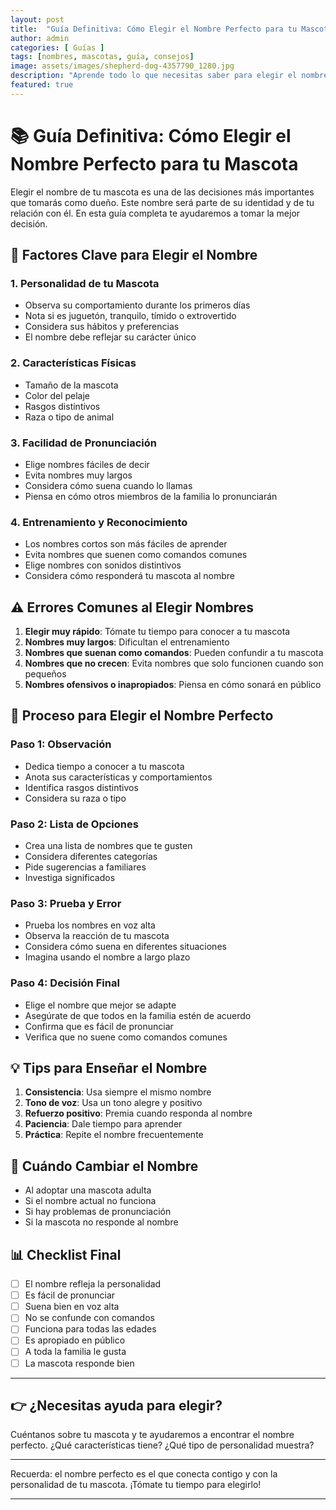 ```yaml
---
layout: post
title:  "Guía Definitiva: Cómo Elegir el Nombre Perfecto para tu Mascota"
author: admin
categories: [ Guías ]
tags: [nombres, mascotas, guía, consejos]
image: assets/images/shepherd-dog-4357790_1280.jpg
description: "Aprende todo lo que necesitas saber para elegir el nombre perfecto para tu mascota con esta guía completa"
featured: true
---
```

# 📚 Guía Definitiva: Cómo Elegir el Nombre Perfecto para tu Mascota

Elegir el nombre de tu mascota es una de las decisiones más importantes que tomarás como dueño. Este nombre será parte de su identidad y de tu relación con él. En esta guía completa te ayudaremos a tomar la mejor decisión.

## 🎯 Factores Clave para Elegir el Nombre

### 1. Personalidad de tu Mascota
- Observa su comportamiento durante los primeros días
- Nota si es juguetón, tranquilo, tímido o extrovertido
- Considera sus hábitos y preferencias
- El nombre debe reflejar su carácter único

### 2. Características Físicas
- Tamaño de la mascota
- Color del pelaje
- Rasgos distintivos
- Raza o tipo de animal

### 3. Facilidad de Pronunciación
- Elige nombres fáciles de decir
- Evita nombres muy largos
- Considera cómo suena cuando lo llamas
- Piensa en cómo otros miembros de la familia lo pronunciarán

### 4. Entrenamiento y Reconocimiento
- Los nombres cortos son más fáciles de aprender
- Evita nombres que suenen como comandos comunes
- Elige nombres con sonidos distintivos
- Considera cómo responderá tu mascota al nombre

## ⚠️ Errores Comunes al Elegir Nombres

1. **Elegir muy rápido**: Tómate tu tiempo para conocer a tu mascota
2. **Nombres muy largos**: Dificultan el entrenamiento
3. **Nombres que suenan como comandos**: Pueden confundir a tu mascota
4. **Nombres que no crecen**: Evita nombres que solo funcionen cuando son pequeños
5. **Nombres ofensivos o inapropiados**: Piensa en cómo sonará en público

## 📝 Proceso para Elegir el Nombre Perfecto

### Paso 1: Observación
- Dedica tiempo a conocer a tu mascota
- Anota sus características y comportamientos
- Identifica rasgos distintivos
- Considera su raza o tipo

### Paso 2: Lista de Opciones
- Crea una lista de nombres que te gusten
- Considera diferentes categorías
- Pide sugerencias a familiares
- Investiga significados

### Paso 3: Prueba y Error
- Prueba los nombres en voz alta
- Observa la reacción de tu mascota
- Considera cómo suena en diferentes situaciones
- Imagina usando el nombre a largo plazo

### Paso 4: Decisión Final
- Elige el nombre que mejor se adapte
- Asegúrate de que todos en la familia estén de acuerdo
- Confirma que es fácil de pronunciar
- Verifica que no suene como comandos comunes

## 💡 Tips para Enseñar el Nombre

1. **Consistencia**: Usa siempre el mismo nombre
2. **Tono de voz**: Usa un tono alegre y positivo
3. **Refuerzo positivo**: Premia cuando responda al nombre
4. **Paciencia**: Dale tiempo para aprender
5. **Práctica**: Repite el nombre frecuentemente

## 🌟 Cuándo Cambiar el Nombre

- Al adoptar una mascota adulta
- Si el nombre actual no funciona
- Si hay problemas de pronunciación
- Si la mascota no responde al nombre

## 📊 Checklist Final

- [ ] El nombre refleja la personalidad
- [ ] Es fácil de pronunciar
- [ ] Suena bien en voz alta
- [ ] No se confunde con comandos
- [ ] Funciona para todas las edades
- [ ] Es apropiado en público
- [ ] A toda la familia le gusta
- [ ] La mascota responde bien

---

## 👉 ¿Necesitas ayuda para elegir?

Cuéntanos sobre tu mascota y te ayudaremos a encontrar el nombre perfecto. ¿Qué características tiene? ¿Qué tipo de personalidad muestra?

---

Recuerda: el nombre perfecto es el que conecta contigo y con la personalidad de tu mascota. ¡Tómate tu tiempo para elegirlo!

--- 